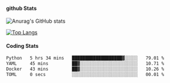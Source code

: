 #### github Stats
![Anurag's GitHub stats](https://github-readme-stats.vercel.app/api?username=reduhq&theme=react&show_icons=true&hide=contribs,prs)

[![Top Langs](https://github-readme-stats.vercel.app/api/top-langs/?username=reduhq&layout=compact&theme=react)](https://github.com/anuraghazra/github-readme-stats)

#### Coding Stats
<!--START_SECTION:waka-->

```txt
Python   5 hrs 34 mins   ███████████████████▓░░░░░   79.01 %
YAML     45 mins         ██▓░░░░░░░░░░░░░░░░░░░░░░   10.71 %
Docker   43 mins         ██▓░░░░░░░░░░░░░░░░░░░░░░   10.26 %
TOML     0 secs          ░░░░░░░░░░░░░░░░░░░░░░░░░   00.01 %
```

<!--END_SECTION:waka-->